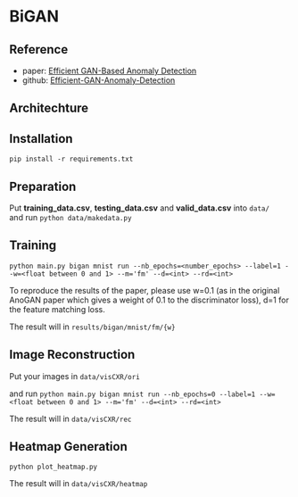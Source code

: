 # BiGAN

## Reference
* paper: [Efficient GAN-Based Anomaly Detection](https://arxiv.org/abs/1802.06222 "游標顯示")
* github: [Efficient-GAN-Anomaly-Detection](https://github.com/houssamzenati/Efficient-GAN-Anomaly-Detection/tree/master "游標顯示")

## Architechture

## Installation
    pip install -r requirements.txt

## Preparation
Put **training_data.csv**, **testing_data.csv** and **valid_data.csv** into `data/`  
and run `python data/makedata.py`

## Training
    python main.py bigan mnist run --nb_epochs=<number_epochs> --label=1 --w=<float between 0 and 1> --m='fm' --d=<int> --rd=<int>  
To reproduce the results of the paper, please use w=0.1 (as in the original AnoGAN paper which gives a weight of 0.1 to the discriminator loss), d=1 for the feature matching loss.  
  
The result will in `results/bigan/mnist/fm/{w}`

## Image Reconstruction
Put your images in `data/visCXR/ori`  
  
and run `python main.py bigan mnist run --nb_epochs=0 --label=1 --w=<float between 0 and 1> --m='fm' --d=<int> --rd=<int>`  
  
The result will in `data/visCXR/rec`

## Heatmap Generation
    python plot_heatmap.py
The result will in `data/visCXR/heatmap`
